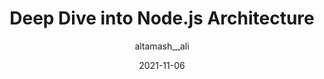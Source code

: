 ---
author: altamash__ali
date: 2021-11-06
hidden: true
publisher: thepracticaldev
tags:
  - nodejs
  - architecture
target_url: https://dev.to/altamashali/deep-dive-into-nodejs-architecture-5190
title: Deep Dive into Node.js Architecture
---
